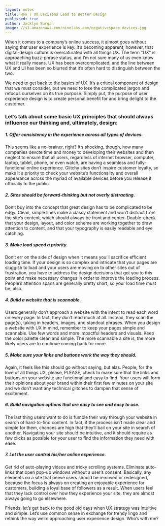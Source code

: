 ```yaml
---
layout: notes
title: How 7 UX Decisons Lead to Better Design
published: true
author: Jacklyn Burgan
image: //s3.amazonaws.com/ninelabs.com/negativespace-devices.jpg
---
```


When it comes to a company’s online success, it almost goes without saying that user experience is key. It’s becoming apparent, however, that digital-design culture is oversaturated with all things UX. The term “UX” is approaching buzz-phrase status, and I’m not sure many of us even know what it really means. UX has been overcomplicated, and the line between UX and UI has been so blurred that it’s often hard to distinguish between the two.

We need to get back to the basics of UX. It’s a critical component of design that we must consider, but we need to lose the complicated jargon and refocus ourselves on its true purpose. Simply put, the purpose of user experience design is to create personal benefit for and bring delight to the customer.

### Let’s talk about some basic UX principles that should always influence our thinking and, ultimately, design:

##### 1. Offer consistency in the experience across all types of devices.
This seems like a no-brainer, right? It’s shocking, though, how many companies devote time and money to developing their websites and then neglect to ensure that all users, regardless of internet browser, computer, laptop, tablet, phone, or even watch, are having a seamless and fully-functional online experience. Glitchy sites don’t inspire customer loyalty, so make it a priority to check your website’s functionality and overall appearance across the myriad of available devices before you release it officially to the public.

##### 2. Sites should be forward-thinking but not overly distracting.
Don’t buy into the concept that great design has to be complicated to be edgy. Clean, simple lines make a classy statement and won’t distract from the site’s content, which should always be front and center. Double-check that your design, layout, and color scheme are working together to draw attention to content, and that your typography is easily readable and eye catching.

##### 3. Make load speed a priority.
Don’t err on the side of design when it means you’ll sacrifice efficient loading time. If your design is so complex and intricate that your pages are sluggish to load and your users are moving on to other sites out of frustration, you have to address the design decisions that got you to this point and make necessary changes in order to improve the loading process. People’s attention spans are generally pretty short, so your load time must be, also.

##### 4. Build a website that is scannable.
Users generally don’t approach a website with the intent to read each word on every page. In fact, they don’t read much at all. Instead, they scan the page(s), taking in headers, images, and standout phrases. When you design a website with UX in mind, remember to keep your pages simple and scannable. Use few words and more impactful headers and visuals. Keep the color palette clean and simple. The more scannable a site is, the more likely users are to continue coming back for more.

##### 5. Make sure your links and buttons work the way they should.
Again, it feels like this should go without saying, but alas. People, for the love of all things UX, please, PLEASE, check to make sure that the links and buttons on your website are functional and easy to find. Your users will form their opinions about your brand within their first few minutes on your site and we don’t want any technical glitches to dampen that sense of excitement.

##### 6. Build navigation options that are easy to see and easy to use.
The last thing users want to do is fumble their way through your website in search of hard-to-find content. In fact, if the process isn’t made clear and simple for them, chances are high that they’ll bail on your site in search of another. Navigating your site should be intuitive, and it should require as few clicks as possible for your user to find the information they need with ease.

##### 7. Let the user control his/her online experience.
Get rid of auto-playing videos and tricky scrolling systems. Eliminate auto-links that open pop-up windows without a user’s consent. Basically, any elements on a site that peeve users should be removed or redesigned, because the focus is always on creating an enjoyable experience for customers, building a loyal base of followers as a result. When users feel that they lack control over how they experience your site, they are almost always going to go elsewhere.

Friends, let’s get back to the good old days when UX strategy was intuitive and simple. Let’s use common sense in exchange for trendy lingo and rethink the way we’re approaching user experience design. Who’s with me?